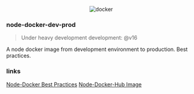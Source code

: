 <div align="center">

![docker](https://medium.com/beakyn/docker-containers-for-development-environment-the-good-the-bad-and-the-ugly-4778c039e3b2)

</div>

### node-docker-dev-prod

> Under heavy development
> development: @v16

A node docker image from development environment to production. Best practices.

### links

[Node-Docker Best Practices](https://github.com/nodejs/docker-node/blob/main/docs/BestPractices.md)
[Node-Docker-Hub Image](https://hub.docker.com/_/node)
